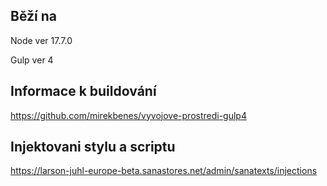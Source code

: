 ## Běží na ##

Node ver 17.7.0

Gulp ver 4

## Informace k buildování ##
<https://github.com/mirekbenes/vyvojove-prostredi-gulp4>

## Injektovani stylu a scriptu ##
https://larson-juhl-europe-beta.sanastores.net/admin/sanatexts/injections
